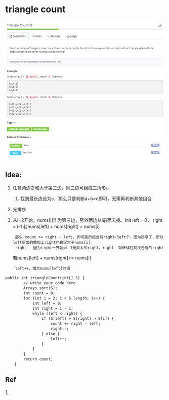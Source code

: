 # triangle count

![](../../../.gitbook/assets/screen-shot-2017-08-23-at-7.45.26-pm.png)

## Idea:

1. 任意两边之和大于第三边，则三边可组成三角形。、
   1. 找到最长边设为c，那么只要判断a+b&gt;c即可，无需再判断其他组合
2. 先排序 
3. 从i=2开始，nums\[i\]作为第三边，另外两边从i前面去找。init left = 0， right = i-1 若nums\[left\] + nums\[right\] &gt; nums\[i\]

   ```text
    那么 count += right - left, 即可能的组合有right-left个，因为排序了，所以left后面的数加上right也肯定大于nums[i]
    right-- 因为right一开始=i-1是最大的right，right--就继续往前找合适的right
   ```

   若nums\[left\] + nums\[right\]&lt;= nums\[i\]

   ```text
    left++，增大nums[left]的值
   ```

```text
public int triangleCount(int[] S) {
        // write your code here
        Arrays.sort(S);
        int count = 0;
        for (int i = 2; i < S.length; i++) {
            int left = 0;
            int right = i - 1;
            while (left < right) {
                if (S[left] + S[right] > S[i]) {
                    count += right - left;
                    right--;
                } else {
                    left++;
                }
            }
        }
        return count;
    }
```

## Ref

[1.](http://www.cnblogs.com/Dylan-Java-NYC/p/6362616.html)

